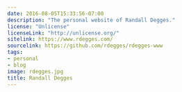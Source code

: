 ```yaml
---
date: 2016-08-05T15:33:56-07:00
description: "The personal website of Randall Degges."
license: "Unlicense"
licenseLink: "http://unlicense.org/"
sitelink: https://www.rdegges.com/
sourcelink: https://github.com/rdegges/rdegges-www
tags:
- personal
- blog
image: rdegges.jpg
title: Randall Degges
---
```


